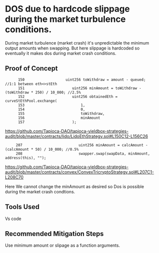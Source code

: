 # DOS due to hardcode slippage during the market turbulence conditions. 

During market turbulence (market crash)  it's unpredictable the minimum output amounts when swapping. But here slippage is
hardcoded so eventually it makes dos during market crash conditions.

## Proof of Concept

          150                   uint256 toWithdraw = amount - queued; //1:1 between eth<>stEth
          151                      uint256 minAmount = toWithdraw - (toWithdraw * 250) / 10_000; //2.5%
          152                      uint256 obtainedEth = curveStEthPool.exchange(
          153                          1,
          154                          0,
          155                          toWithdraw,
          156                          minAmount
          157                      );


https://github.com/Tapioca-DAO/tapioca-yieldbox-strategies-audit/blob/master/contracts/lido/LidoEthStrategy.sol#L150C12-L156C26


         207                          uint256 minAmount = calcAmount - (calcAmount * 50) / 10_000; //0.5%
         208                          swapper.swap(swapData, minAmount, address(this), "");

https://github.com/Tapioca-DAO/tapioca-yieldbox-strategies-audit/blob/master/contracts/convex/ConvexTricryptoStrategy.sol#L207C1-L208C70

Here We cannot change the minAmount as desired so Dos is possible during the market crash condtions. 


## Tools Used
Vs code

## Recommended Mitigation Steps

Use minimum amount or slipage as a function arguments. 


        






